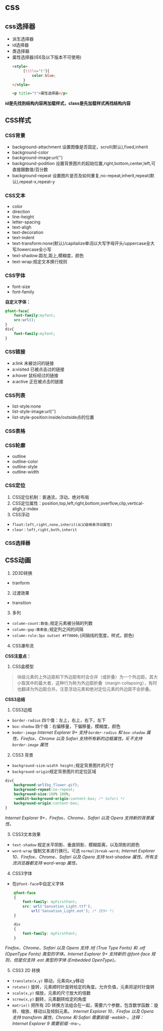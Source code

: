 # css

## css选择器

- 派生选择器
- id选择器
- 类选择器
- 属性选择器(IE6及以下版本不可使用)
   ```html
   <style>
        [title="t"]{
            color:blue;
        }
   </style>

   <p title="t">属性选择器</p>
   ```
**id是先找到结构内容再加载样式，class是先加载样式再找结构内容**

## CSS样式

### CSS背景

   - background-attachment 设置图像是否固定，scroll(默认),fixed,inherit
   - background-color
   - background-image:url('')
   - background-podition 设置背景图片的起始位置,right,bottom,center,left,可直接跟数值/百分数
   - background-repeat 设置图片是否及如何重复,no-repeat,inherit,repeat(默认),repeat-x,repeat-y

### CSS文本

- color
- direction
- line-height
- letter-spacing
- text-aligh
- text-decoration
- text-indent
- text-transform:none(默认)/capitalize单词以大写字母开头/uppercase全大写/lowercase全小写
- text-shadow:距左,距上,模糊度，颜色
- text-wrap:规定文本换行规则

### CSS字体

- font-size
- font-family

**自定义字体：**

```css
@font-face{
    font-family:myfont;
    src:url();
}
div{
    font-family:myfont;
}
```

### CSS链接

- a:link 未被访问的链接
- a:visited 已被点击过的链接
- a:hover 鼠标经过的链接
- a:active 正在被点击的链接

### CSS列表

- list-style:none
- list-style-image:url('')
- list-style-position:inside/outside点的位置

### CSS表格

### CSS轮廓

- outline
- outline-color
- outline-style
- outline-width

### CSS定位

1. CSS定位机制：普通流，浮动，绝对布局
2. CSS定位属性：position,top,left,right,bottom,overflow,clip,vertical-aligh,z-index
3. CSS浮动
- `float:left,right,none,inherit(从父级继承浮动属性)`
- `clear：left,right,both,inherit`

### CSS选择器

## CSS动画

1. 2D3D转换
- tranform

2. 过渡效果
- transition

3. 多列
- `column-count:数值;`规定元素被分隔的列数
- `column-gap:像素值;`规定列之间的间隔
- `column-rule:3px outset #ff0000;`(间隔线的宽度，样式，颜色)

4. CSS瀑布流

**CSS注意点：**
1. CSS盒模型
> 块级元素的上外边距和下外边距有时会合并（或折叠）为一个外边距，其大小取其中的最大者，这种行为称为外边距折叠（margin collapsing），有时也翻译为外边距合并。注意浮动元素和绝对定位元素的外边距不会折叠。

**CSS3总结**
1. CSS3边框
- `border-radius` 四个值：左上，右上，右下，左下
- `box-shadow` 四个值：右偏移量，下偏移量，模糊度，颜色 
- `boder-image`
*Internet Explorer 9+ 支持 `border-radius` 和 `box-shadow` 属性。Firefox、Chrome 以及 Safari 支持所有新的边框属性。IE不支持 `border-image` 属性*

2. CSS3 背景
- `background-size:width height;`规定背景图片的尺寸
- `background-origin`规定背景图片的定位区域
```css
div{
    background:url(bg_flower.gif);
    background-repeat:no-repeat;
    background-size:100% 100%;
    -webkit-background-origin:content-box; /* Safari */
    background-origin:content-box;
}
```
*Internet Explorer 9+、Firefox、Chrome、Safari 以及 Opera 支持新的背景属性。*

3. CSS3文本效果
- `text-shadow` 规定水平阴影、垂直阴影、模糊距离，以及阴影的颜色
- `word-wrap` 强制文本进行换行。可选 `normal|break-word;`
*Internet Explorer 10、Firefox、Chrome、Safari 以及 Opera 支持 text-shadow 属性。所有主流浏览器都支持 word-wrap 属性。*

4. CSS3字体
- 在`@font-face`中自定义字体
```css
    @font-face
    {
        font-family: myFirstFont;
        src: url('Sansation_Light.ttf'),
            url('Sansation_Light.eot'); /* IE9+ */
    }

    div
    {
        font-family: myFirstFont;
    }
```

*Firefox、Chrome、Safari 以及 Opera 支持 .ttf (True Type Fonts) 和 .otf (OpenType Fonts) 类型的字体。Internet Explorer 9+ 支持新的 @font-face 规则，但是仅支持 .eot 类型的字体 (Embedded OpenType)。*

5. CSS3 2D 转换
- `translate(x,y)` 移动，元素向x,y移动
- `rotate()` 旋转，元素顺时针旋转给定的角度。允许负值，元素将逆时针旋转
- `scale(x,y)` 缩放，元素的尺寸放大的倍数
- `screw(x,y)` 翻转，元素翻转给定的角度
- `matrix()` 把所有 2D 转换方法组合在一起，需要六个参数，包含数学函数：旋转、缩放、移动以及倾斜元素。
*Internet Explorer 10、Firefox 以及 Opera 支持 transform 属性。Chrome 和 Safari 需要前缀 -webkit-。注释：Internet Explorer 9 需要前缀 -ms-。*
```css

```

